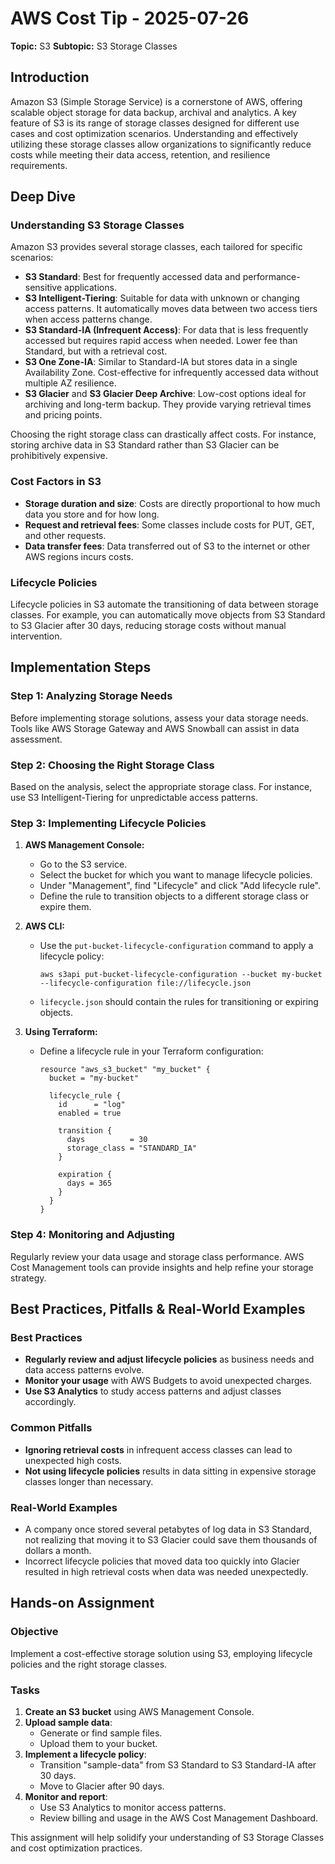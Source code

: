 # AWS Cost Tip - 2025-07-26
**Topic:** S3
**Subtopic:** S3 Storage Classes

## Introduction

Amazon S3 (Simple Storage Service) is a cornerstone of AWS, offering scalable object storage for data backup, archival and analytics. A key feature of S3 is its range of storage classes designed for different use cases and cost optimization scenarios. Understanding and effectively utilizing these storage classes allow organizations to significantly reduce costs while meeting their data access, retention, and resilience requirements.

## Deep Dive

### Understanding S3 Storage Classes

Amazon S3 provides several storage classes, each tailored for specific scenarios:

- **S3 Standard**: Best for frequently accessed data and performance-sensitive applications.
- **S3 Intelligent-Tiering**: Suitable for data with unknown or changing access patterns. It automatically moves data between two access tiers when access patterns change.
- **S3 Standard-IA (Infrequent Access)**: For data that is less frequently accessed but requires rapid access when needed. Lower fee than Standard, but with a retrieval cost.
- **S3 One Zone-IA**: Similar to Standard-IA but stores data in a single Availability Zone. Cost-effective for infrequently accessed data without multiple AZ resilience.
- **S3 Glacier** and **S3 Glacier Deep Archive**: Low-cost options ideal for archiving and long-term backup. They provide varying retrieval times and pricing points.

Choosing the right storage class can drastically affect costs. For instance, storing archive data in S3 Standard rather than S3 Glacier can be prohibitively expensive.

### Cost Factors in S3

- **Storage duration and size**: Costs are directly proportional to how much data you store and for how long.
- **Request and retrieval fees**: Some classes include costs for PUT, GET, and other requests.
- **Data transfer fees**: Data transferred out of S3 to the internet or other AWS regions incurs costs.

### Lifecycle Policies

Lifecycle policies in S3 automate the transitioning of data between storage classes. For example, you can automatically move objects from S3 Standard to S3 Glacier after 30 days, reducing storage costs without manual intervention.

## Implementation Steps

### Step 1: Analyzing Storage Needs

Before implementing storage solutions, assess your data storage needs. Tools like AWS Storage Gateway and AWS Snowball can assist in data assessment.

### Step 2: Choosing the Right Storage Class

Based on the analysis, select the appropriate storage class. For instance, use S3 Intelligent-Tiering for unpredictable access patterns.

### Step 3: Implementing Lifecycle Policies

1. **AWS Management Console:**
   - Go to the S3 service.
   - Select the bucket for which you want to manage lifecycle policies.
   - Under "Management", find "Lifecycle" and click "Add lifecycle rule".
   - Define the rule to transition objects to a different storage class or expire them.

2. **AWS CLI:**
   - Use the `put-bucket-lifecycle-configuration` command to apply a lifecycle policy:
     ```
     aws s3api put-bucket-lifecycle-configuration --bucket my-bucket --lifecycle-configuration file://lifecycle.json
     ```
   - `lifecycle.json` should contain the rules for transitioning or expiring objects.

3. **Using Terraform:**
   - Define a lifecycle rule in your Terraform configuration:
     ```hcl
     resource "aws_s3_bucket" "my_bucket" {
       bucket = "my-bucket"
     
       lifecycle_rule {
         id      = "log"
         enabled = true
     
         transition {
           days          = 30
           storage_class = "STANDARD_IA"
         }
     
         expiration {
           days = 365
         }
       }
     }
     ```

### Step 4: Monitoring and Adjusting

Regularly review your data usage and storage class performance. AWS Cost Management tools can provide insights and help refine your storage strategy.

## Best Practices, Pitfalls & Real-World Examples

### Best Practices

- **Regularly review and adjust lifecycle policies** as business needs and data access patterns evolve.
- **Monitor your usage** with AWS Budgets to avoid unexpected charges.
- **Use S3 Analytics** to study access patterns and adjust classes accordingly.

### Common Pitfalls

- **Ignoring retrieval costs** in infrequent access classes can lead to unexpected high costs.
- **Not using lifecycle policies** results in data sitting in expensive storage classes longer than necessary.

### Real-World Examples

- A company once stored several petabytes of log data in S3 Standard, not realizing that moving it to S3 Glacier could save them thousands of dollars a month.
- Incorrect lifecycle policies that moved data too quickly into Glacier resulted in high retrieval costs when data was needed unexpectedly.

## Hands-on Assignment

### Objective

Implement a cost-effective storage solution using S3, employing lifecycle policies and the right storage classes.

### Tasks

1. **Create an S3 bucket** using AWS Management Console.
2. **Upload sample data**:
   - Generate or find sample files.
   - Upload them to your bucket.
3. **Implement a lifecycle policy**:
   - Transition "sample-data" from S3 Standard to S3 Standard-IA after 30 days.
   - Move to Glacier after 90 days.
4. **Monitor and report**:
   - Use S3 Analytics to monitor access patterns.
   - Review billing and usage in the AWS Cost Management Dashboard.

This assignment will help solidify your understanding of S3 Storage Classes and cost optimization practices.